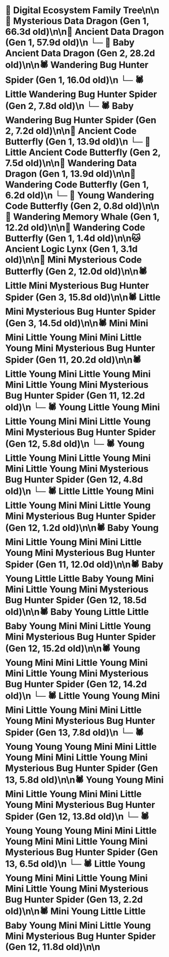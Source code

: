 # 🌳 Digital Ecosystem Family Tree\n\n🐉 Mysterious Data Dragon (Gen 1, 66.3d old)\n\n🐉 Ancient Data Dragon (Gen 1, 57.9d old)\n  └─ 🐉 Baby Ancient Data Dragon (Gen 2, 28.2d old)\n\n🕷️ Wandering Bug Hunter Spider (Gen 1, 16.0d old)\n  └─ 🕷️ Little Wandering Bug Hunter Spider (Gen 2, 7.8d old)\n  └─ 🕷️ Baby Wandering Bug Hunter Spider (Gen 2, 7.2d old)\n\n🦋 Ancient Code Butterfly (Gen 1, 13.9d old)\n  └─ 🦋 Little Ancient Code Butterfly (Gen 2, 7.5d old)\n\n🐉 Wandering Data Dragon (Gen 1, 13.9d old)\n\n🦋 Wandering Code Butterfly (Gen 1, 6.2d old)\n  └─ 🦋 Young Wandering Code Butterfly (Gen 2, 0.8d old)\n\n🐋 Wandering Memory Whale (Gen 1, 12.2d old)\n\n🦋 Wandering Code Butterfly (Gen 1, 1.4d old)\n\n🐱 Ancient Logic Lynx (Gen 1, 3.1d old)\n\n🦋 Mini Mysterious Code Butterfly (Gen 2, 12.0d old)\n\n🕷️ Little Mini Mysterious Bug Hunter Spider (Gen 3, 15.8d old)\n\n🕷️ Little Mini Mysterious Bug Hunter Spider (Gen 3, 14.5d old)\n\n🕷️ Mini Mini Mini Little Young Mini Mini Little Young Mini Mysterious Bug Hunter Spider (Gen 11, 20.2d old)\n\n🕷️ Little Young Mini Little Young Mini Mini Little Young Mini Mysterious Bug Hunter Spider (Gen 11, 12.2d old)\n  └─ 🕷️ Young Little Young Mini Little Young Mini Mini Little Young Mini Mysterious Bug Hunter Spider (Gen 12, 5.8d old)\n  └─ 🕷️ Young Little Young Mini Little Young Mini Mini Little Young Mini Mysterious Bug Hunter Spider (Gen 12, 4.8d old)\n  └─ 🕷️ Little Little Young Mini Little Young Mini Mini Little Young Mini Mysterious Bug Hunter Spider (Gen 12, 1.2d old)\n\n🕷️ Baby Young Mini Little Young Mini Mini Little Young Mini Mysterious Bug Hunter Spider (Gen 11, 12.0d old)\n\n🕷️ Baby Young Little Little Baby Young Mini Mini Little Young Mini Mysterious Bug Hunter Spider (Gen 12, 18.5d old)\n\n🕷️ Baby Young Little Little Baby Young Mini Mini Little Young Mini Mysterious Bug Hunter Spider (Gen 12, 15.2d old)\n\n🕷️ Young Young Mini Mini Little Young Mini Mini Little Young Mini Mysterious Bug Hunter Spider (Gen 12, 14.2d old)\n  └─ 🕷️ Little Young Young Mini Mini Little Young Mini Mini Little Young Mini Mysterious Bug Hunter Spider (Gen 13, 7.8d old)\n  └─ 🕷️ Young Young Young Mini Mini Little Young Mini Mini Little Young Mini Mysterious Bug Hunter Spider (Gen 13, 5.8d old)\n\n🕷️ Young Young Mini Mini Little Young Mini Mini Little Young Mini Mysterious Bug Hunter Spider (Gen 12, 13.8d old)\n  └─ 🕷️ Young Young Young Mini Mini Little Young Mini Mini Little Young Mini Mysterious Bug Hunter Spider (Gen 13, 6.5d old)\n  └─ 🕷️ Little Young Young Mini Mini Little Young Mini Mini Little Young Mini Mysterious Bug Hunter Spider (Gen 13, 2.2d old)\n\n🕷️ Mini Young Little Little Baby Young Mini Mini Little Young Mini Mysterious Bug Hunter Spider (Gen 12, 11.8d old)\n\n